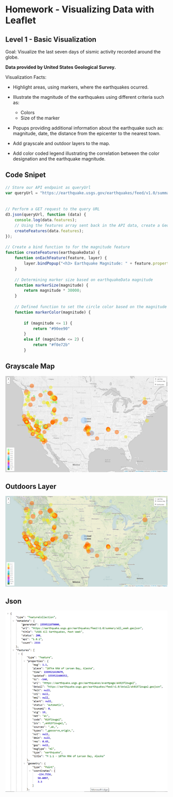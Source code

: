 
# Homework - Visualizing Data with Leaflet

## Level 1 - Basic Visualization 

Goal: Visualize the last seven days of sismic activity recorded around the globe.

**Data provided by United States Geological Survey.**

Visualization Facts:
* Highlight areas, using markers, where the earthquakes ocurred.

* Illustrate the magnitude of the earthquakes using different criteria such as:
    * Colors
    * Size of the marker
    
* Popups providing additional information about the earthquake such as: magnitude, date, the distance from the epicenter to the nearest town.

* Add grayscale and outdoor layers to the map.

* Add color coded legend illustrating the correlation between the color designation and the earthquake magnitude.

## Code Snipet 

```js
// Store our API endpoint as queryUrl
var queryUrl = "https://earthquake.usgs.gov/earthquakes/feed/v1.0/summary/all_week.geojson";


// Perform a GET request to the query URL
d3.json(queryUrl, function (data) {
    console.log(data.features);
    // Using the features array sent back in the API data, create a GeoJSON layer and add it to the map
    createFeatures(data.features);
});

// Create a bind function to for the magnitude feature
function createFeatures(earthquakeData) {
    function onEachFeature(feature, layer) {
        layer.bindPopup("<h3> Earthquake Magnitude: " + feature.properties.mag + "<h3>" + feature.properties.place + "</h3><hr><p>" + new Date(feature.properties.time) + "</p>");
    }

    // Determining marker size based on earthquakeData magnitude
    function markerSize(magnitude) {
        return magnitude * 30000;
    }

    // Defined function to set the circle color based on the magnitude
    function markerColor(magnitude) {

        if (magnitude <= 1) {
            return "#90ee90"
        }
        else if (magnitude <= 2) {
            return "#f0e72b"
        }
```

## Grayscale Map 

![png](/images/lightmap.png)

## Outdoors Layer 

![png](/images/outdoorsmap.png)

## Json 

![png](/images/json.png)
